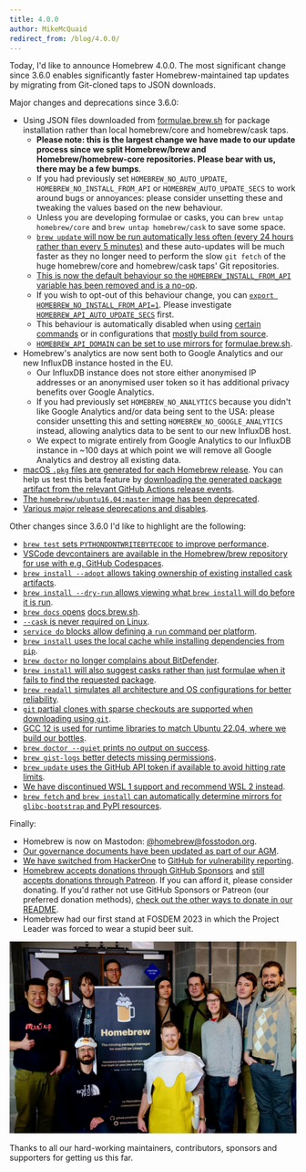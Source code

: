```yaml
---
title: 4.0.0
author: MikeMcQuaid
redirect_from: /blog/4.0.0/
---
```


Today, I'd like to announce Homebrew 4.0.0. The most significant change since 3.6.0 enables significantly faster Homebrew-maintained tap updates by migrating from Git-cloned taps to JSON downloads.

Major changes and deprecations since 3.6.0:

- Using JSON files downloaded from [formulae.brew.sh](https://formulae.brew.sh) for package installation rather than local homebrew/core and homebrew/cask taps.
  - **Please note: this is the largest change we have made to our update process since we split Homebrew/brew and Homebrew/homebrew-core repositories. Please bear with us, there may be a few bumps**.
  - If you had previously set `HOMEBREW_NO_AUTO_UPDATE`, `HOMEBREW_NO_INSTALL_FROM_API` or `HOMEBREW_AUTO_UPDATE_SECS` to work around bugs or annoyances: please consider unsetting these and tweaking the values based on the new behaviour.
  - Unless you are developing formulae or casks, you can `brew untap homebrew/core` and `brew untap homebrew/cask` to save some space.
  - [`brew update` will now be run automatically less often (every 24 hours rather than every 5 minutes)](https://github.com/Homebrew/brew/pull/14376) and these auto-updates will be much faster as they no longer need to perform the slow `git fetch` of the huge homebrew/core and homebrew/cask taps' Git repositories.
  - [This is now the default behaviour so the `HOMEBREW_INSTALL_FROM_API` variable has been removed and is a no-op](https://github.com/Homebrew/brew/pull/14412).
  - If you wish to opt-out of this behaviour change, you can [`export HOMEBREW_NO_INSTALL_FROM_API=1`](https://github.com/Homebrew/brew/pull/14375). Please investigate [`HOMEBREW_API_AUTO_UPDATE_SECS`](https://github.com/Homebrew/brew/pull/14589) first.
  - This behaviour is automatically disabled when using [certain commands](https://github.com/Homebrew/brew/pull/14524) or in configurations that [mostly build from source](https://github.com/Homebrew/brew/pull/14480).
  - [`HOMEBREW_API_DOMAIN` can be set to use mirrors for](https://github.com/Homebrew/brew/pull/14494) [formulae.brew.sh](https://formulae.brew.sh).
- Homebrew's analytics are now sent both to Google Analytics and our new InfluxDB instance hosted in the EU.
  - Our InfluxDB instance does not store either anonymised IP addresses or an anonymised user token so it has additional privacy benefits over Google Analytics.
  - If you had previously set `HOMEBREW_NO_ANALYTICS` because you didn't like Google Analytics and/or data being sent to the USA: please consider unsetting this and setting `HOMEBREW_NO_GOOGLE_ANALYTICS` instead, allowing analytics data to be sent to our new InfluxDB host.
  - We expect to migrate entirely from Google Analytics to our InfluxDB instance in ~100 days at which point we will remove all Google Analytics and destroy all existing data.
- [macOS `.pkg` files are generated for each Homebrew release](https://github.com/Homebrew/brew/pull/14265). You can help us test this beta feature by [downloading the generated package artifact from the relevant GitHub Actions release events](https://github.com/Homebrew/brew/actions/workflows/build-pkg.yml?query=event%3Arelease).
- [The `homebrew/ubuntu16.04:master` image has been deprecated](https://github.com/Homebrew/brew/pull/13819).
- [Various major release deprecations and disables](https://github.com/Homebrew/brew/pull/14382).

Other changes since 3.6.0 I'd like to highlight are the following:

- [`brew test` sets `PYTHONDONTWRITEBYTECODE` to improve performance](https://github.com/Homebrew/brew/pull/14338).
- [VSCode devcontainers are available in the Homebrew/brew repository for use with e.g. GitHub Codespaces](https://github.com/Homebrew/brew/pull/14027).
- [`brew install --adopt` allows taking ownership of existing installed cask artifacts](https://github.com/Homebrew/brew/pull/14033).
- [`brew install --dry-run` allows viewing what `brew install` will do before it is run](https://github.com/Homebrew/brew/pull/13706).
- [`brew docs` opens](https://github.com/Homebrew/brew/pull/13844) [docs.brew.sh](https://docs.brew.sh).
- [`--cask` is never required on Linux](https://github.com/Homebrew/brew/pull/14206).
- [`service do` blocks allow defining a `run` command per platform](https://github.com/Homebrew/brew/pull/14371).
- [`brew install` uses the local cache while installing dependencies from `pip`](https://github.com/Homebrew/brew/pull/14239).
- [`brew doctor` no longer complains about BitDefender](https://github.com/Homebrew/brew/pull/14300).
- [`brew install` will also suggest casks rather than just formulae when it fails to find the requested package](https://github.com/Homebrew/brew/pull/14240).
- [`brew readall` simulates all architecture and OS configurations for better reliability](https://github.com/Homebrew/brew/pull/13990).
- [`git` partial clones with sparse checkouts are supported when downloading using `git`](https://github.com/Homebrew/brew/pull/14035).
- [GCC 12 is used for runtime libraries to match Ubuntu 22.04, where we build our bottles](https://github.com/Homebrew/brew/pull/13882).
- [`brew doctor --quiet` prints no output on success](https://github.com/Homebrew/brew/pull/14515).
- [`brew gist-logs` better detects missing permissions](https://github.com/Homebrew/brew/pull/14523).
- [`brew update` uses the GitHub API token if available to avoid hitting rate limits](https://github.com/Homebrew/brew/pull/14349).
- [We have discontinued WSL 1 support and recommend WSL 2 instead](https://github.com/Homebrew/brew/pull/14000).
- [`brew fetch` and `brew install` can automatically determine mirrors for `glibc-bootstrap` and PyPI resources](https://github.com/Homebrew/brew/pull/13875).

Finally:

- Homebrew is now on Mastodon: [@homebrew@fosstodon.org](https://fosstodon.org/@homebrew).
- [Our governance documents have been updated as part of our AGM](https://github.com/Homebrew/brew/pull/14482).
- [We have switched from HackerOne](https://github.com/Homebrew/brew/pull/14132) to [GitHub for vulnerability reporting](https://github.com/homebrew/brew/security/advisories/new).
- [Homebrew accepts donations through GitHub Sponsors](https://github.com/sponsors/Homebrew) and [still accepts donations through Patreon](https://www.patreon.com/homebrew). If you can afford it, please consider donating. If you'd rather not use GitHub Sponsors or Patreon (our preferred donation methods), [check out the other ways to donate in our README](https://github.com/homebrew/brew/#donations).
- Homebrew had our first stand at FOSDEM 2023 in which the Project Leader was forced to wear a stupid beer suit.

![FOSDEM 2023](/assets/img/blog/fosdem_2023.webp)

Thanks to all our hard-working maintainers, contributors, sponsors and supporters for getting us this far.
